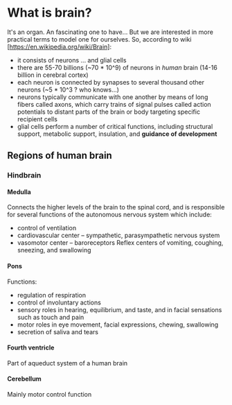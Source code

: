 # What is brain?
It's an organ. An fascinating one to have...
But we are interested in more practical terms to model one for ourselves. So, according to wiki [https://en.wikipedia.org/wiki/Brain]:
* it consists of neurons ... and glial cells
* there are 55-70 billions (~70 * 10^9) of neurons in _human_ brain (14-16 billion in cerebral cortex)
* each neuron is connected by synapses to several thousand other neurons (~5 * 10^3 ? who knows...)
* neurons typically communicate with one another by means of long fibers called axons, which carry trains of signal pulses called action potentials to distant parts of the brain or body targeting specific recipient cells
* glial cells perform a number of critical functions, including structural support, metabolic support, insulation, and **guidance of development**

## Regions of human brain
### Hindbrain
#### Medulla
Connects the higher levels of the brain to the spinal cord, and is responsible for several functions of the autonomous nervous system which include:
* control of ventilation
* cardiovascular center – sympathetic, parasympathetic nervous system
* vasomotor center – baroreceptors
Reflex centers of vomiting, coughing, sneezing, and swallowing
#### Pons
Functions:
* regulation of respiration
* control of involuntary actions
* sensory roles in hearing, equilibrium, and taste, and in facial sensations such as touch and pain
* motor roles in eye movement, facial expressions, chewing, swallowing
* secretion of saliva and tears
#### Fourth ventricle
Part of aqueduct system of a human brain
#### Cerebellum
Mainly motor control function
